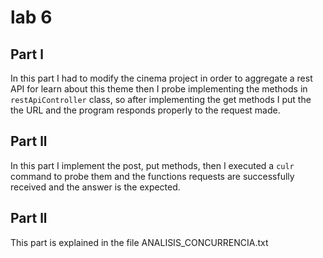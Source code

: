 # lab 6
## Part 	l
In this part I had to modify the cinema project in order to aggregate a rest API for learn about this theme then I probe implementing the methods in `restApiController` class, so after implementing the get methods I put the the URL and the program responds properly to the request made.
## Part 	ll
In this part I implement the post, put methods, then I executed a `culr` command to probe them and the functions requests are successfully received and the answer is the expected.
## Part ll
This part is explained in the file ANALISIS_CONCURRENCIA.txt
